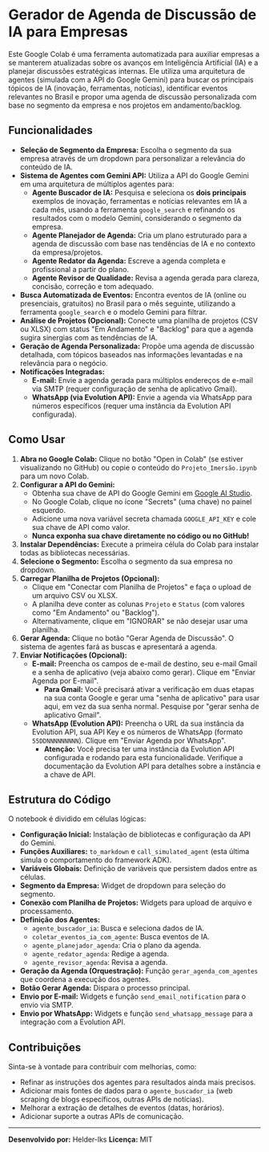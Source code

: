 # Gerador de Agenda de Discussão de IA para Empresas

Este Google Colab é uma ferramenta automatizada para auxiliar empresas a se manterem atualizadas sobre os avanços em Inteligência Artificial (IA) e a planejar discussões estratégicas internas. Ele utiliza uma arquitetura de agentes (simulada com a API do Google Gemini) para buscar os principais tópicos de IA (inovação, ferramentas, notícias), identificar eventos relevantes no Brasil e propor uma agenda de discussão personalizada com base no segmento da empresa e nos projetos em andamento/backlog.

## Funcionalidades

* **Seleção de Segmento da Empresa:** Escolha o segmento da sua empresa através de um dropdown para personalizar a relevância do conteúdo de IA.
* **Sistema de Agentes com Gemini API:** Utiliza a API do Google Gemini em uma arquitetura de múltiplos agentes para:
    * **Agente Buscador de IA:** Pesquisa e seleciona os **dois principais** exemplos de inovação, ferramentas e notícias relevantes em IA a cada mês, usando a ferramenta `google_search` e refinando os resultados com o modelo Gemini, considerando o segmento da empresa.
    * **Agente Planejador de Agenda:** Cria um plano estruturado para a agenda de discussão com base nas tendências de IA e no contexto da empresa/projetos.
    * **Agente Redator da Agenda:** Escreve a agenda completa e profissional a partir do plano.
    * **Agente Revisor de Qualidade:** Revisa a agenda gerada para clareza, concisão, correção e tom adequado.
* **Busca Automatizada de Eventos:** Encontra eventos de IA (online ou presenciais, gratuitos) no Brasil para o mês seguinte, utilizando a ferramenta `google_search` e o modelo Gemini para filtrar.
* **Análise de Projetos (Opcional):** Conecte uma planilha de projetos (CSV ou XLSX) com status "Em Andamento" e "Backlog" para que a agenda sugira sinergias com as tendências de IA.
* **Geração de Agenda Personalizada:** Propõe uma agenda de discussão detalhada, com tópicos baseados nas informações levantadas e na relevância para o negócio.
* **Notificações Integradas:**
    * **E-mail:** Envie a agenda gerada para múltiplos endereços de e-mail via SMTP (requer configuração de senha de aplicativo Gmail).
    * **WhatsApp (via Evolution API):** Envie a agenda via WhatsApp para números específicos (requer uma instância da Evolution API configurada).

## Como Usar

1.  **Abra no Google Colab:** Clique no botão "Open in Colab" (se estiver visualizando no GitHub) ou copie o conteúdo do `Projeto_Imersão.ipynb` para um novo Colab.
2.  **Configurar a API do Gemini:**
    * Obtenha sua chave de API do Google Gemini em [Google AI Studio](https://aistudio.google.com/app/apikey).
    * No Google Colab, clique no ícone "Secrets" (uma chave) no painel esquerdo.
    * Adicione uma nova variável secreta chamada `GOOGLE_API_KEY` e cole sua chave de API como valor.
    * **Nunca exponha sua chave diretamente no código ou no GitHub!**
3.  **Instalar Dependências:** Execute a primeira célula do Colab para instalar todas as bibliotecas necessárias.
4.  **Selecione o Segmento:** Escolha o segmento da sua empresa no dropdown.
5.  **Carregar Planilha de Projetos (Opcional):**
    * Clique em "Conectar com Planilha de Projetos" e faça o upload de um arquivo CSV ou XLSX.
    * A planilha deve conter as colunas `Projeto` e `Status` (com valores como "Em Andamento" ou "Backlog").
    * Alternativamente, clique em "IGNORAR" se não desejar usar uma planilha.
6.  **Gerar Agenda:** Clique no botão "Gerar Agenda de Discussão". O sistema de agentes fará as buscas e apresentará a agenda.
7.  **Enviar Notificações (Opcional):**
    * **E-mail:** Preencha os campos de e-mail de destino, seu e-mail Gmail e a senha de aplicativo (veja abaixo como gerar). Clique em "Enviar Agenda por E-mail".
        * **Para Gmail:** Você precisará ativar a verificação em duas etapas na sua conta Google e gerar uma "senha de aplicativo" para usar aqui, em vez da sua senha normal. Pesquise por "gerar senha de aplicativo Gmail".
    * **WhatsApp (Evolution API):** Preencha o URL da sua instância da Evolution API, sua API Key e os números de WhatsApp (formato `55DDNNNNNNNNN`). Clique em "Enviar Agenda por WhatsApp".
        * **Atenção:** Você precisa ter uma instância da Evolution API configurada e rodando para esta funcionalidade. Verifique a documentação da Evolution API para detalhes sobre a instância e a chave de API.

## Estrutura do Código

O notebook é dividido em células lógicas:

* **Configuração Inicial:** Instalação de bibliotecas e configuração da API do Gemini.
* **Funções Auxiliares:** `to_markdown` e `call_simulated_agent` (esta última simula o comportamento do framework ADK).
* **Variáveis Globais:** Definição de variáveis que persistem dados entre as células.
* **Segmento da Empresa:** Widget de dropdown para seleção do segmento.
* **Conexão com Planilha de Projetos:** Widgets para upload de arquivo e processamento.
* **Definição dos Agentes:**
    * `agente_buscador_ia`: Busca e seleciona dados de IA.
    * `coletar_eventos_ia_com_agente`: Busca eventos de IA.
    * `agente_planejador_agenda`: Cria o plano da agenda.
    * `agente_redator_agenda`: Redige a agenda.
    * `agente_revisor_agenda`: Revisa a agenda.
* **Geração da Agenda (Orquestração):** Função `gerar_agenda_com_agentes` que coordena a execução dos agentes.
* **Botão Gerar Agenda:** Dispara o processo principal.
* **Envio por E-mail:** Widgets e função `send_email_notification` para o envio via SMTP.
* **Envio por WhatsApp:** Widgets e função `send_whatsapp_message` para a integração com a Evolution API.

## Contribuições

Sinta-se à vontade para contribuir com melhorias, como:

* Refinar as instruções dos agentes para resultados ainda mais precisos.
* Adicionar mais fontes de dados para o `agente_buscador_ia` (web scraping de blogs específicos, outras APIs de notícias).
* Melhorar a extração de detalhes de eventos (datas, horários).
* Adicionar suporte a outras APIs de comunicação.

---
**Desenvolvido por:** Helder-lks
**Licença:** MIT 
